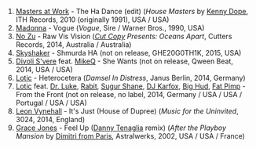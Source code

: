 1. [Masters at Work](http://musicbrainz.org/artist/11293854-fc44-43e2-bb37-c48e5063bb55) - The Ha Dance (edit) (_House Masters_ by [Kenny Dope](http://musicbrainz.org/artist/77820ed3-78b0-41a1-bbce-6b8482ebfe67), ITH Records, 2010 (originally 1991), USA / USA)
1. [Madonna](http://musicbrainz.org/artist/79239441-bfd5-4981-a70c-55c3f15c1287) - Vogue (_Vogue_, Sire / Warner Bros., 1990, USA)
1. [No Zu](http://musicbrainz.org/artist/cd589a6e-7da3-4096-9f11-a0d91d6e79d6) - Raw Vis Vision (_[Cut Copy](http://musicbrainz.org/artist/caaba574-dfbc-4681-8e56-19b5150897d2) Presents: Oceans Apart_, Cutters Records, 2014, Australia / Australia)
1. [Skyshaker](http://musicbrainz.org/artist/eabcd859-7cce-40c3-b7bd-232a6b36cc1a) - Shmurda HA (not on release, GHE20G0TH1K, 2015, USA)
1. [Divoli S'vere](http://musicbrainz.org/artist/41454acd-4d36-4c29-b4fa-6007b895ac09) feat. [MikeQ](http://musicbrainz.org/artist/f6c3edf8-41d9-414f-9dbd-65041c0722b3) - She Wants (not on release, Qween Beat, 2014, USA / USA)
1. [Lotic](http://musicbrainz.org/artist/af16db36-38b6-4345-ac71-01c2f9157778) - Heterocetera (_Damsel In Distress_, Janus Berlin, 2014, Germany)
1. [Lotic](http://musicbrainz.org/artist/af16db36-38b6-4345-ac71-01c2f9157778) feat. [Dr. Luke](http://musicbrainz.org/artist/1c29b6ea-a5a5-487c-bd23-5ff7f0c80cf2), [Rabit](http://musicbrainz.org/artist/2e6c4963-cb32-4276-8b51-9c2c61de19ca), [Sugur Shane](http://musicbrainz.org/artist/b0c78ba1-83e7-4db5-aa56-e8942dfa6bf1), [DJ Karfox](http://musicbrainz.org/artist/b1d8885d-8be3-41df-a7d5-1b22e9f048ce), [Big Hud](http://musicbrainz.org/artist/f6fdb059-7bec-4983-939b-ef112ef42c9d), [Fat Pimp](http://musicbrainz.org/artist/7773ab65-0778-424c-83c0-8deacfe091a3) - From the Front (not on release, no label, 2014, Germany / USA / USA / Portugal / USA / USA)
1. [Leon Vynehall](http://musicbrainz.org/artist/b98202d3-4fb4-4e32-9ff3-b9e1987d02cf) - It's Just (House of Dupree) (_Music for the Uninvited_, 3024, 2014, England)
1. [Grace Jones](http://musicbrainz.org/artist/b1c124b3-cf60-41a6-8699-92728c8a3fe0) - Feel Up ([Danny Tenaglia](http://musicbrainz.org/artist/3c470d9e-71d2-4c66-8bb0-064823fe48fe) remix) (_After the Playboy Mansion_ by [Dimitri from Paris](http://musicbrainz.org/artist/2b340ddd-1c54-407d-a62d-7b14b294378b), Astralwerks, 2002, USA / USA / France)
